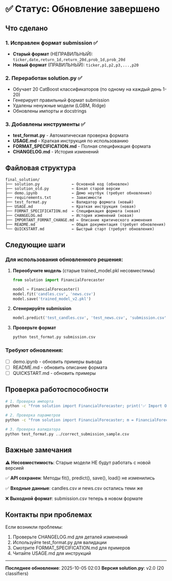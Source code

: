 # ✅ Статус: Обновление завершено

## Что сделано

### 1. Исправлен формат submission ✅
- **Старый формат** (НЕПРАВИЛЬНЫЙ): `ticker,date,return_1d,return_20d,prob_1d,prob_20d`
- **Новый формат** (ПРАВИЛЬНЫЙ): `ticker,p1,p2,p3,...,p20`

### 2. Переработан solution.py ✅
- Обучает 20 CatBoost классификаторов (по одному на каждый день 1-20)
- Генерирует правильный формат submission
- Удалены ненужные модели (LGBM, Ridge)
- Обновлены импорты и docstrings

### 3. Добавлены инструменты ✅
- **test_format.py** - Автоматическая проверка формата
- **USAGE.md** - Краткая инструкция по использованию
- **FORMAT_SPECIFICATION.md** - Полная спецификация формата
- **CHANGELOG.md** - История изменений

## Файловая структура

```
final_solution/
├── solution.py              ← Основной код (обновлен)
├── solution_old.py          ← Бэкап старой версии
├── demo.ipynb               ← Демо ноутбук (требует обновления)
├── requirements.txt         ← Зависимости
├── test_format.py           ← Валидатор формата (новый)
├── USAGE.md                 ← Краткая инструкция (новая)
├── FORMAT_SPECIFICATION.md  ← Спецификация формата (новая)
├── CHANGELOG.md             ← История изменений (новая)
├── IMPORTANT_FORMAT_CHANGE.md ← Описание критического изменения
├── README.md                ← Общая документация (требует обновления)
└── QUICKSTART.md            ← Быстрый старт (требует обновления)
```

## Следующие шаги

### Для использования обновленного решения:

1. **Переобучите модель** (старые trained_model.pkl несовместимы)
   ```python
   from solution import FinancialForecaster

   model = FinancialForecaster()
   model.fit('candles.csv', 'news.csv')
   model.save('trained_model_v2.pkl')
   ```

2. **Сгенерируйте submission**
   ```python
   model.predict('test_candles.csv', 'test_news.csv', 'submission.csv')
   ```

3. **Проверьте формат**
   ```bash
   python test_format.py submission.csv
   ```

### Требуют обновления:
- [ ] demo.ipynb - обновить примеры вывода
- [ ] README.md - обновить описание формата
- [ ] QUICKSTART.md - обновить примеры

## Проверка работоспособности

```bash
# 1. Проверка импорта
python -c "from solution import FinancialForecaster; print('✅ Import OK')"

# 2. Проверка параметров
python -c "from solution import FinancialForecaster; m = FinancialForecaster(); print('✅ Init OK')"

# 3. Проверка валидатора
python test_format.py ../correct_submission_sample.csv
```

## Важные замечания

⚠️ **Несовместимость**: Старые модели НЕ будут работать с новой версией

✅ **API сохранен**: Методы fit(), predict(), save(), load() не изменились

✅ **Входные данные**: candles.csv и news.csv остались теми же

❌ **Выходной формат**: submission.csv теперь в новом формате

## Контакты при проблемах

Если возникли проблемы:
1. Проверьте CHANGELOG.md для деталей изменений
2. Используйте test_format.py для валидации
3. Смотрите FORMAT_SPECIFICATION.md для примеров
4. Читайте USAGE.md для инструкций

---

**Последнее обновление**: 2025-10-05 02:03
**Версия solution.py**: v2.0 (20 classifiers)
